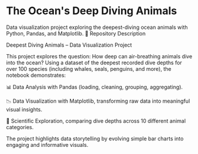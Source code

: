 # The Ocean's Deep Diving Animals
Data visualization project exploring the deepest-diving ocean animals with Python, Pandas, and Matplotlib.
📌 Repository Description

Deepest Diving Animals – Data Visualization Project

This project explores the question: How deep can air-breathing animals dive into the ocean? Using a dataset of the deepest recorded dive depths for over 100 species (including whales, seals, penguins, and more), the notebook demonstrates:

📊 Data Analysis with Pandas (loading, cleaning, grouping, aggregating).

📉 Data Visualization with Matplotlib, transforming raw data into meaningful visual insights.

🐋 Scientific Exploration, comparing dive depths across 10 different animal categories.

The project highlights data storytelling by evolving simple bar charts into engaging and informative visuals.
